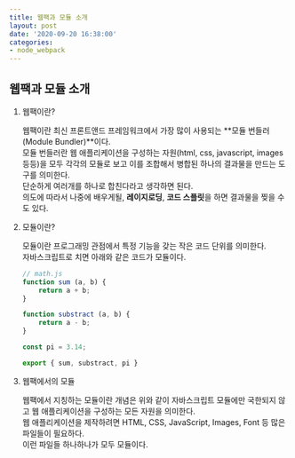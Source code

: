 ```yaml
---
title: 웹팩과 모듈 소개
layout: post
date: '2020-09-20 16:38:00'
categories:
- node_webpack
---
```


## 웹팩과 모듈 소개

1. 웹팩이란?  

   웹팩이란 최신 프론트앤드 프레임워크에서 가장 많이 사용되는 **모듈 번들러(Module Bundler)**이다.  
   모듈 번들러란 웹 애플리케이션을 구성하는 자원(html, css, javascript, images 등등)을 모두 각각의 모듈로 보고 
   이를 조합해서 병합된 하나의 결과물을 만드는 도구를 의미한다.  
   단순하게 여러개를 하나로 합친다라고 생각하면 된다.  
   의도에 따라서 나중에 배우게될, **레이지로딩**, **코드 스플릿**을 하면 결과물을 찢을 수도 있다.
   
2. 모듈이란?  

   모듈이란 프로그래밍 관점에서 특정 기능을 갖는 작은 코드 단위를 의미한다.  
   자바스크립트로 치면 아래와 같은 코드가 모듈이다.
   
   ```javascript
   // math.js
   function sum (a, b) {
       return a + b;
   }
   
   function substract (a, b) {
       return a - b;
   }
   
   const pi = 3.14;
   
   export { sum, substract, pi }
   ```
   
3. 웹팩에서의 모듈  

   웹팩에서 지칭하는 모듈이란 개념은 위와 같이 자바스크립트 모듈에만 국한되지 않고 웹 애플리케이션을 구성하는 모든 자원을 의미한다.  
   웹 애플리케이션을 제작하려면 HTML, CSS, JavaScript, Images, Font 등 많은 파일들이 필요하다.  
   이런 파일들 하나하나가 모두 모듈이다.